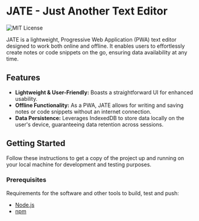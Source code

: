# JATE - Just Another Text Editor

![MIT License](https://img.shields.io/badge/license-MIT-green.svg)

JATE is a lightweight, Progressive Web Application (PWA) text editor designed to work both online and offline. It enables users to effortlessly create notes or code snippets on the go, ensuring data availability at any time.

## Features

- **Lightweight & User-Friendly:** Boasts a straightforward UI for enhanced usability.
- **Offline Functionality:** As a PWA, JATE allows for writing and saving notes or code snippets without an internet connection.
- **Data Persistence:** Leverages IndexedDB to store data locally on the user's device, guaranteeing data retention across sessions.

## Getting Started

Follow these instructions to get a copy of the project up and running on your local machine for development and testing purposes.

### Prerequisites

Requirements for the software and other tools to build, test and push:
- [Node.js](https://nodejs.org/en/)
- [npm](https://www.npmjs.com/get-npm)

